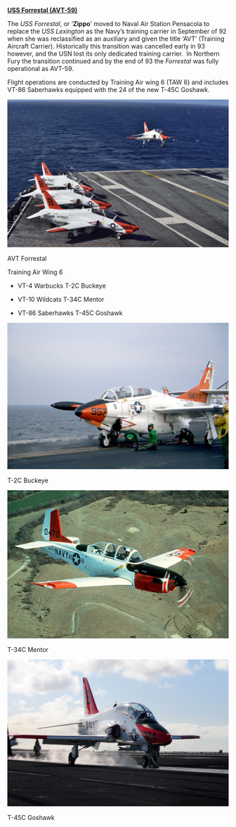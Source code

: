**[USS Forrestal
(AVT-59)](https://en.wikipedia.org/wiki/USS_Forrestal_\(CV-59\))**

The *USS Forrestal*, or ‘**Zippo**’ moved to Naval Air Station Pensacola
to replace the *USS Lexington* as the Navy’s training carrier in
September of 92 when she was reclassified as an auxiliary and given the
title ‘AVT’ (Training Aircraft Carrier). Historically this transition
was cancelled early in 93 however, and the USN lost its only dedicated
training carrier.  In Northern Fury the transition continued and by the
end of 93 the *Forrestal* was fully operational as AVT-59.

Flight operations are conducted by Training Air wing 6 (TAW 6) and
includes VT-86 Saberhawks equipped with the 24 of the new T-45C Goshawk.

![](/assets/images/nato/us/navy/carriers/forrestal/image1.jpg)

AVT Forrestal

Training Air Wing 6

  - VT-4 Warbucks T-2C Buckeye

  - VT-10 Wildcats T-34C Mentor

  - VT-86 Saberhawks T-45C Goshawk

![](/assets/images/nato/us/navy/carriers/forrestal/image2.jpeg)

T-2C Buckeye

![](/assets/images/nato/us/navy/carriers/forrestal/image3.jpg)

T-34C Mentor

![](/assets/images/nato/us/navy/carriers/forrestal/image4.jpeg)

T-45C Goshawk
